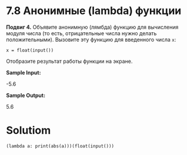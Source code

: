 # 7.8 Анонимные (lambda) функции

**Подвиг 4.** Объявите анонимную (лямбда) функцию для вычисления модуля числа 
(то есть, отрицательные числа нужно делать положительными). Вызовите эту функцию
для введенного числа `x`:

`x = float(input())`

Отобразите результат работы функции на экране.

**Sample Input:**

-5.6

**Sample Output:**

5.6

# Solutiom


`(lambda a: print(abs(a)))(float(input()))`

